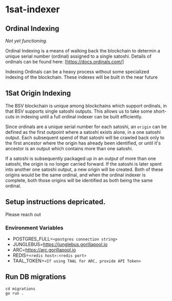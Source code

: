 # 1sat-indexer

## Ordinal Indexing
*Not yet functioning.*

Ordinal Indexing is a means of walking back the blockchain to determin a unique serial number (ordinal) assigned to a single satoshi. Details of ordinals can be found here: [https://docs.ordinals.com/]

Indexing Ordinals can be a heavy process without some specialized indexing of the blockchain. These indexes will be built in the near future

## 1Sat Origin Indexing
The BSV blockchain is unique among blockchains which support ordinals, in that BSV supports single satoshi outputs. This allows us to take some short-cuts in indexing until a full ordinal indexer can be built efficiently. 

Since ordinals are a unique serial number for each satoshi, an `origin` can be defined as the first outpoint where a satoshi exists alone, in a one satoshi output. Each subsequent spend of that satoshi will be crawled back only to the first ancestor where the origin has already been identified, or until it's ancestor is an output which contains more than one satoshi.

If a satoshi is subsequently packaged up in an output of more than one satoshi, the origin is no longer carried forward. If the satoshi is later spent into another one satoshi output, a new origin will be created. Both of these origins would be the same ordinal, and when the ordinal indexer is complete, both those origins will be identified as both being the same ordinal.

## Setup instructions depricated.
Please reach out 
### Environment Variables
- POSTGRES_FULL=`<postgres connection string>`
- JUNGLEBUS=https://junglebus.gorillapool.io
- ARC=https://arc.gorillapool.io
- REDIS=`<redis host>:<redis port>`
- TAAL_TOKEN=`<If using TAAL for ARC, provide API Token>`

## Run DB migrations
```
cd migrations
go run .
```



